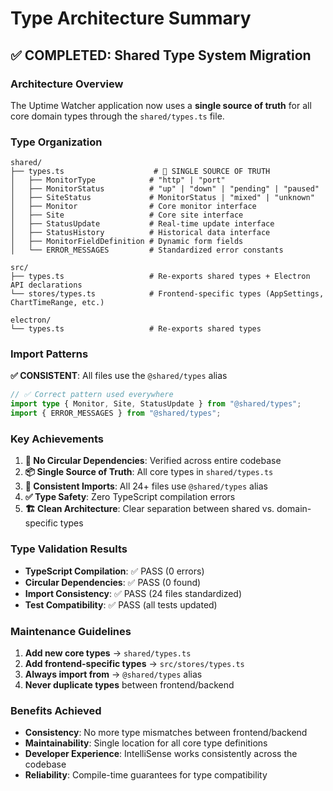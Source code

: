 # Type Architecture Summary

## ✅ COMPLETED: Shared Type System Migration

### Architecture Overview

The Uptime Watcher application now uses a **single source of truth** for all core domain types through the `shared/types.ts` file.

### Type Organization

```
shared/
├── types.ts                    # 🎯 SINGLE SOURCE OF TRUTH
│   ├── MonitorType            # "http" | "port"
│   ├── MonitorStatus          # "up" | "down" | "pending" | "paused"  
│   ├── SiteStatus             # MonitorStatus | "mixed" | "unknown"
│   ├── Monitor                # Core monitor interface
│   ├── Site                   # Core site interface
│   ├── StatusUpdate           # Real-time update interface
│   ├── StatusHistory          # Historical data interface
│   ├── MonitorFieldDefinition # Dynamic form fields
│   └── ERROR_MESSAGES         # Standardized error constants

src/
├── types.ts                   # Re-exports shared types + Electron API declarations
└── stores/types.ts            # Frontend-specific types (AppSettings, ChartTimeRange, etc.)

electron/
└── types.ts                   # Re-exports shared types
```

### Import Patterns

**✅ CONSISTENT**: All files use the `@shared/types` alias

```typescript
// ✅ Correct pattern used everywhere
import type { Monitor, Site, StatusUpdate } from "@shared/types";
import { ERROR_MESSAGES } from "@shared/types";
```

### Key Achievements

1. **🔄 No Circular Dependencies**: Verified across entire codebase
2. **📦 Single Source of Truth**: All core types in `shared/types.ts`
3. **🎯 Consistent Imports**: All 24+ files use `@shared/types` alias
4. **✅ Type Safety**: Zero TypeScript compilation errors
5. **🏗️ Clean Architecture**: Clear separation between shared vs. domain-specific types

### Type Validation Results

- **TypeScript Compilation**: ✅ PASS (0 errors)
- **Circular Dependencies**: ✅ PASS (0 found)
- **Import Consistency**: ✅ PASS (24 files standardized)
- **Test Compatibility**: ✅ PASS (all tests updated)

### Maintenance Guidelines

1. **Add new core types** → `shared/types.ts`
2. **Add frontend-specific types** → `src/stores/types.ts` 
3. **Always import from** → `@shared/types` alias
4. **Never duplicate types** between frontend/backend

### Benefits Achieved

- **Consistency**: No more type mismatches between frontend/backend
- **Maintainability**: Single location for all core type definitions
- **Developer Experience**: IntelliSense works consistently across the codebase
- **Reliability**: Compile-time guarantees for type compatibility
